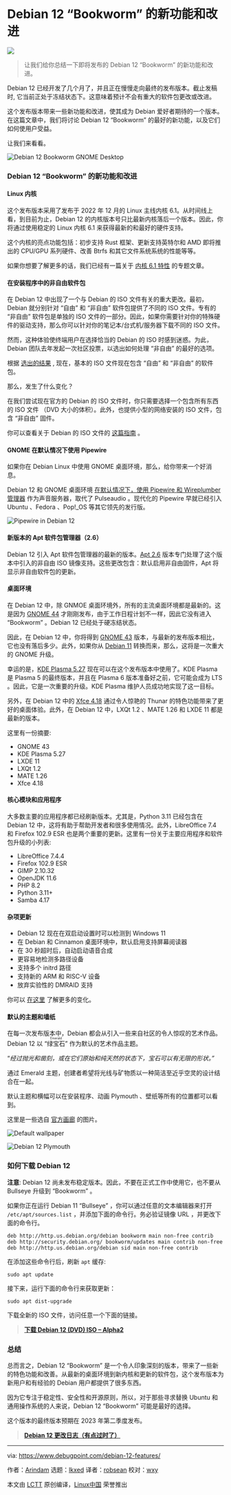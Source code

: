 [#]: subject: "Debian 12 Bookworm: Best New Features"
[#]: via: "https://www.debugpoint.com/debian-12-features/"
[#]: author: "Arindam https://www.debugpoint.com/author/admin1/"
[#]: collector: "lkxed"
[#]: translator: "robsean"
[#]: reviewer: "wxy"
[#]: publisher: "wxy"
[#]: url: "https://linux.cn/article-15694-1.html"

Debian 12 “Bookworm” 的新功能和改进
======

![][0]

> 让我们给你总结一下即将发布的 Debian 12 “Bookworm” 的新功能和改进。

Debian 12 已经开发了几个月了，并且正在慢慢走向最终的发布版本。截止发稿时, 它当前正处于冻结状态下。这意味着预计不会有重大的软件包更改或改进。

这个发布版本带来一些新功能和改进，使其成为 Debian 爱好者期待的一个版本。在这篇文章中，我们将讨论 Debian 12 “Bookworm” 的最好的新功能，以及它们如何使用户受益。

让我们来看看。

![Debian 12 Bookworm GNOME Desktop][1]

### Debian 12 “Bookworm” 的新功能和改进

#### Linux 内核

这个发布版本采用了发布于 2022 年 12 月的 Linux 主线内核 6.1。从时间线上看，到目前为止，Debian 12 的内核版本号只比最新内核落后一个版本。因此，你将通过使用稳定的 Linux 内核 6.1 来获得最新的和最好的硬件支持。

这个内核的亮点功能包括：初步支持 Rust 框架、更新支持英特尔和 AMD 即将推出的 CPU/GPU 系列硬件、改善 Btrfs 和其它文件系统系统的性能等等。

如果你想要了解更多的话，我们已经有一篇关于 [内核 6.1 特性][2] 的专题文章。

#### 在安装程序中的非自由软件包

在 Debian 12 中出现了一个与 Debian 的 ISO 文件有关的重大更改。最初，Debian 就分别针对 “自由” 和 “非自由” 软件包提供了不同的 ISO 文件。专有的 “非自由” 软件包是单独的 ISO 文件的一部分。因此，如果你需要针对你的特殊硬件的驱动支持，那么你可以针对你的笔记本/台式机/服务器下载不同的 ISO 文件。

然而，这种体验使终端用户在选择恰当的 Debian 的 ISO 时感到迷惑。为此，Debian 团队去年发起一次社区投票，以选出如何处理 “非自由” 的最好的选项。

根据 [选出的结果][3] , 现在，基本的 ISO 文件现在包含 “自由” 和 “非自由” 的软件包。

那么，发生了什么变化？

在我们尝试现在官方的 Debian 的 ISO 文件时，你只需要选择一个包含所有东西的 ISO 文件 （DVD 大小的体积）。此外，也提供小型的网络安装的 ISO 文件，包含 “非自由” 固件。

你可以查看关于 Debian 的 ISO 文件的 [这篇指南][4] 。

####  GNOME 在默认情况下使用 Pipewire

如果你在 Debian Linux 中使用 GNOME 桌面环境，那么，给你带来一个好消息。

Debian 12 和 GNOME 桌面环境 [在默认情况下，使用 Pipewire 和 Wireplumber 管理器][5] 作为声音服务器，取代了 Pulseaudio 。现代化的 Pipewire 早就已经引入 Ubuntu 、Fedora 、Pop!_OS 等其它领先的发行版。

![Pipewire in Debian 12][6]

#### 新版本的 Apt 软件包管理器（2.6）

Debian 12 引入 Apt 软件包管理器的最新的版本。[Apt 2.6][7] 版本专门处理了这个版本中引入的非自由 ISO 镜像支持。这些更改包含：默认启用非自由固件，Apt 将显示非自由软件包的更新。

#### 桌面环境

在 Debian 12 中，除 GNMOE 桌面环境外，所有的主流桌面环境都是最新的。这是因为 [GNOME 44][8] 才刚刚发布，由于工作日程计划不一样，因此它没有进入 “Bookworm” 。Debian 12 已经处于硬冻结状态。

因此，在 Debian 12 中，你将得到 [GNOME 43][9] 版本，与最新的发布版本相比，它也没有落后多少。此外，如果你从 [Debian 11][10] 转换而来，那么，这将是一次重大的 GNOME 升级。

幸运的是，[KDE Plasma 5.27][11] 现在可以在这个发布版本中使用了。KDE Plasma 是 Plasma 5 的最终版本，并且在 Plasma 6 版本准备好之前，它可能会成为 LTS 。因此，它是一次重要的升级。KDE Plasma 维护人员成功地实现了这一目标。

另外，在 Debian 12 中的 [Xfce 4.18][12] 通过令人惊艳的 Thunar 的特色功能带来了更好的桌面体验。此外，在 Debian 12 中，LXQt 1.2 、MATE 1.26 和 LXDE 11 都是最新的版本。

这里有一份摘要:

- GNOME 43
- KDE Plasma 5.27
- LXDE 11
- LXQt 1.2
- MATE 1.26
- Xfce 4.18

#### 核心模块和应用程序

大多数主要的应用程序都已经刷新版本。尤其是，Python 3.11 已经包含在 Debian 12 中，这将有助于帮助开发者和很多使用情况。此外，LibreOffice 7.4 和 Firefox 102.9 ESR 也是两个重要的更新。这里有一份关于主要应用程序和软件包升级的小列表:

- LibreOffice 7.4.4
- Firefox 102.9 ESR
- GIMP 2.10.32
- OpenJDK 11.6
- PHP 8.2
- Python 3.11+
- Samba 4.17

#### 杂项更新

- Debian 12 现在在双启动设置时可以检测到 Windows 11
- 在 Debian 和 Cinnamon 桌面环境中，默认启用支持屏幕阅读器
- 在 30 秒超时后，自动启动语音合成
- 更容易地检测多路径设备
- 支持多个 initrd 路径
- 支持新的 ARM 和 RISC-V 设备
- 放弃实验性的 DMRAID 支持

你可以 [在这里][13] 了解更多的变化。

#### 默认的主题和墙纸

在每一次发布版本中，Debian 都会从引入一些来自社区的令人惊叹的艺术作品。Debian 12 以 “<ruby>绿宝石<rt>Emerald</rt></ruby>” 作为默认的艺术作品主题。

“_经过抛光和凿刻，或在它们原始和纯天然的状态下，宝石可以有无限的形状。”_

通过 Emerald 主题，创建者希望将光线与矿物质以一种简洁至近乎空灵的设计结合在一起。

默认主题和横幅可以在安装程序、动画 Plymouth 、壁纸等所有的位置都可以看到。

这里是一些选自 [官方画廊][14] 的图片。

![Default wallpaper][15]

![Debian 12 Plymouth][16]

### 如何下载 Debian 12

**注意**: Debian 12 尚未发布稳定版本。因此，不要在正式工作中使用它，也不要从 Bullseye 升级到 “Bookworm” 。

如果你正在运行 Debian 11 “Bullseye” ，你可以通过任意的文本编辑器来打开 `/etc/apt/sources.list` ，并添加下面的命令行。务必验证镜像 URL ，并更改下面的命令行。

```
deb http://http.us.debian.org/debian bookworm main non-free contrib
deb http://security.debian.org/ bookworm/updates main contrib non-free
deb http://http.us.debian.org/debian sid main non-free contrib
```

在添加这些命令行后，刷新 `apt` 缓存:

```
sudo apt update
```

接下来，运行下面的命令行来获取更新：

```
sudo apt dist-upgrade
```

下载全新的 ISO 文件，访问任意一个下面的链接。

> **[下载 Debian 12 (DVD) ISO – Alpha2][17]**

### 总结

总而言之，Debian 12 “Bookworm” 是一个令人印象深刻的版本，带来了一些新的特色功能和改善。从最新的桌面环境到新内核和更新的软件包，这个发布版本为新用户和有经验的 Debian 用户都提供了很多东西。

因为它专注于稳定性、安全性和开源原则，所以，对于那些寻求替换 Ubuntu 和通用操作系统的人来说，Debian 12 “Bookworm” 可能是最好的选择。

这个版本的最终版本预期在 2023 年第二季度发布。

> **[Debian 12 更改日志（有点过时了）][18]**

--------------------------------------------------------------------------------

via: https://www.debugpoint.com/debian-12-features/

作者：[Arindam][a]
选题：[lkxed][b]
译者：[robsean](https://github.com/robsean)
校对：[wxy](https://github.com/wxy)

本文由 [LCTT](https://github.com/LCTT/TranslateProject) 原创编译，[Linux中国](https://linux.cn/) 荣誉推出

[a]: https://www.debugpoint.com/author/admin1/
[b]: https://github.com/lkxed/
[1]: https://www.debugpoint.com/wp-content/uploads/2023/03/Debian-12-Bookworm-GNOME-Desktop.jpg
[2]: https://www.debugpoint.com/linux-kernel-6-1/
[3]: https://lists.debian.org/debian-vote/2022/10/msg00000.html
[4]: https://www.debugpoint.com/download-debian-iso/
[5]: https://bugs.debian.org/cgi-bin/bugreport.cgi?bug=1020249
[6]: https://www.debugpoint.com/wp-content/uploads/2023/03/Pipewire-in-Debian-12.jpg
[7]: https://launchpad.net/ubuntu/+source/apt/+changelog
[8]: https://www.debugpoint.com/gnome-44/
[9]: https://www.debugpoint.com/gnome-43/
[10]: https://www.debugpoint.com/debian-11-features/
[11]: https://www.debugpoint.com/kde-plasma-5-27/
[12]: https://www.debugpoint.com/xfce-4-18-review/
[13]: https://lists.debian.org/debian-devel-announce/2022/09/msg00004.html
[14]: https://wiki.debian.org/DebianArt/Themes/Emerald
[15]: https://www.debugpoint.com/wp-content/uploads/2023/03/Default-wallpaper.jpg
[16]: https://www.debugpoint.com/wp-content/uploads/2023/03/Debian-12-Plymouth.jpg
[17]: https://cdimage.debian.org/cdimage/bookworm_di_alpha2/amd64/iso-dvd/
[18]: https://www.debian.org/releases/bookworm/amd64/release-notes/ch-whats-new.en.html
[0]: https://img.linux.net.cn/data/attachment/album/202304/05/112008tjogt4q224g49tj4.jpg